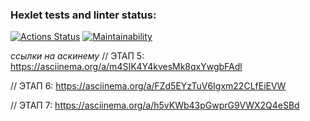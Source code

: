 ### Hexlet tests and linter status:
[![Actions Status](https://github.com/rouch314/frontend-project-44/workflows/hexlet-check/badge.svg)](https://github.com/rouch314/frontend-project-44/actions)
[![Maintainability](https://api.codeclimate.com/v1/badges/b96d860d60246f00f7b0/maintainability)](https://codeclimate.com/github/rouch314/frontend-project-44/maintainability)

*ссылки на аскинему* 
// ЭТАП 5:
https://asciinema.org/a/m4SIK4Y4kvesMk8qxYwgbFAdl

// ЭТАП 6:
https://asciinema.org/a/FZd5EYzTuV6Igxm22CLfEiEVW

// ЭТАП 7:
https://asciinema.org/a/h5vKWb43pGwprG9VWX2Q4eSBd